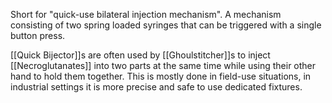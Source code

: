 Short for "quick-use bilateral injection mechanism". A mechanism consisting of two spring loaded syringes that can be triggered with a single button press.

[[Quick Bijector]]s are often used by [[Ghoulstitcher]]s to inject [[Necroglutanates]] into two parts at the same time while using their other hand to hold them together. This is mostly done in field-use situations, in industrial settings it is more precise and safe to use dedicated fixtures.